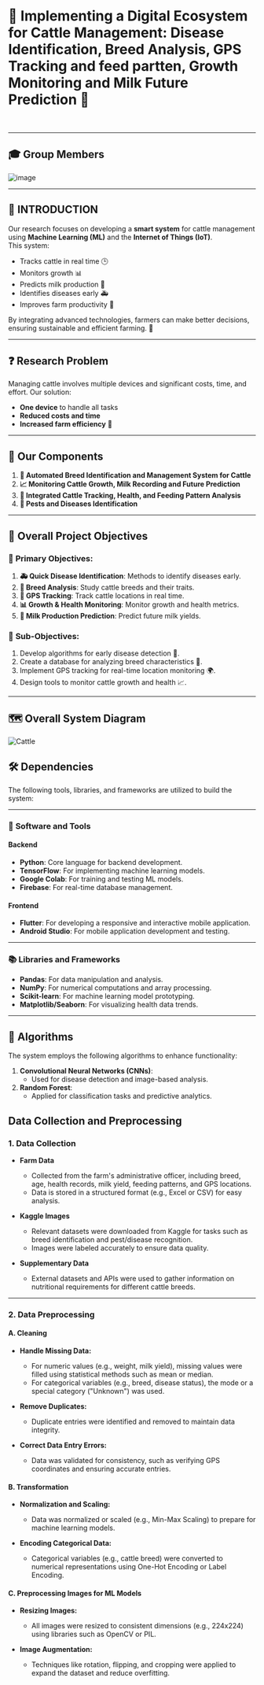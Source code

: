 # 🌟 **Implementing a Digital Ecosystem for Cattle Management:  Disease Identification, Breed Analysis, GPS Tracking and feed partten, Growth Monitoring and Milk Future Prediction** 🌟 ​

​

---

## 🎓 **Group Members**  
![image](https://github.com/user-attachments/assets/62cbb4ee-49e4-4064-ad67-146a0cf5ae4c)

---

## 📝 **INTRODUCTION**  
Our research focuses on developing a **smart system** for cattle management using **Machine Learning (ML)** and the **Internet of Things (IoT)**.  
This system:  
- Tracks cattle in real time 🕒  
- Monitors growth 📊  
- Predicts milk production 🥛  
- Identifies diseases early 🚑  
- Improves farm productivity 🌾  

By integrating advanced technologies, farmers can make better decisions, ensuring sustainable and efficient farming. 🌱  

---

## ❓ **Research Problem**  
Managing cattle involves multiple devices and significant costs, time, and effort. Our solution:  
- **One device** to handle all tasks  
- **Reduced costs and time**  
- **Increased farm efficiency** 🏡  

---

## 🔧 **Our Components**  
1. **📸 Automated Breed Identification and Management System for Cattle**  
2. **📈 Monitoring Cattle Growth, Milk Recording and Future Prediction**  
3. **📍 Integrated Cattle Tracking, Health, and Feeding Pattern Analysis**  
4. **🦠 Pests and Diseases Identification**  

---

## 🎯 **Overall Project Objectives**  

### 🎯 **Primary Objectives**:  
1. **🚑 Quick Disease Identification**: Methods to identify diseases early.  
2. **🐄 Breed Analysis**: Study cattle breeds and their traits.  
3. **📍 GPS Tracking**: Track cattle locations in real time.  
4. **📊 Growth & Health Monitoring**: Monitor growth and health metrics.  
5. **🥛 Milk Production Prediction**: Predict future milk yields.  

### 🎯 **Sub-Objectives**:  
1. Develop algorithms for early disease detection 🧠.  
2. Create a database for analyzing breed characteristics 📂.  
3. Implement GPS tracking for real-time location monitoring 🌍.  
4. Design tools to monitor cattle growth and health 📈.  

---

## 🗺️ **Overall System Diagram**  

![Cattle](https://github.com/user-attachments/assets/bc579e2f-7ae7-4264-8c87-8f357095721c)

  
## 🛠️ **Dependencies**  

The following tools, libraries, and frameworks are utilized to build the system:  

---

### 🔧 **Software and Tools**  

#### **Backend**  
- **Python**: Core language for backend development.  
- **TensorFlow**: For implementing machine learning models.  
- **Google Colab**: For training and testing ML models.  
- **Firebase**: For real-time database management.  

#### **Frontend**  
- **Flutter**: For developing a responsive and interactive mobile application.
- **Android Studio**: For mobile application development and testing.  
  
---

### 📚 **Libraries and Frameworks**  

- **Pandas**: For data manipulation and analysis.  
- **NumPy**: For numerical computations and array processing.  
- **Scikit-learn**: For machine learning model prototyping.  
- **Matplotlib/Seaborn**: For visualizing health data trends.   

---

## 🧠 **Algorithms**  

The system employs the following algorithms to enhance functionality:  
1. **Convolutional Neural Networks (CNNs)**:  
   - Used for disease detection and image-based analysis.  
2. **Random Forest**:  
   - Applied for classification tasks and predictive analytics.
  

## Data Collection and Preprocessing  

### 1. Data Collection  
- **Farm Data**  
  - Collected from the farm's administrative officer, including breed, age, health records, milk yield, feeding patterns, and GPS locations.  
  - Data is stored in a structured format (e.g., Excel or CSV) for easy analysis.  

- **Kaggle Images**  
  - Relevant datasets were downloaded from Kaggle for tasks such as breed identification and pest/disease recognition.  
  - Images were labeled accurately to ensure data quality.  

- **Supplementary Data**  
  - External datasets and APIs were used to gather information on nutritional requirements for different cattle breeds.  

---

### 2. Data Preprocessing  

#### A. Cleaning  
- **Handle Missing Data:**  
  - For numeric values (e.g., weight, milk yield), missing values were filled using statistical methods such as mean or median.  
  - For categorical variables (e.g., breed, disease status), the mode or a special category ("Unknown") was used.  

- **Remove Duplicates:**  
  - Duplicate entries were identified and removed to maintain data integrity.  

- **Correct Data Entry Errors:**  
  - Data was validated for consistency, such as verifying GPS coordinates and ensuring accurate entries.  

#### B. Transformation  
- **Normalization and Scaling:**  
  - Data was normalized or scaled (e.g., Min-Max Scaling) to prepare for machine learning models.  

- **Encoding Categorical Data:**  
  - Categorical variables (e.g., cattle breed) were converted to numerical representations using One-Hot Encoding or Label Encoding.  

#### C. Preprocessing Images for ML Models  
- **Resizing Images:**  
  - All images were resized to consistent dimensions (e.g., 224x224) using libraries such as OpenCV or PIL.  

- **Image Augmentation:**  
  - Techniques like rotation, flipping, and cropping were applied to expand the dataset and reduce overfitting.  


